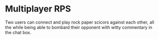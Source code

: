 # Multiplayer RPS

Two users can connect and play rock paper scicors against each other, all the while being able to bombard their opponent with witty commentary in the chat box.
